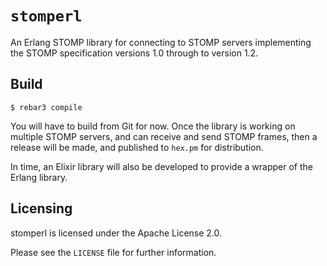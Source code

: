 `stomperl`
=====

An Erlang STOMP library for connecting to STOMP servers implementing
the STOMP specification versions 1.0 through to version 1.2.

Build
-----

    $ rebar3 compile

You will have to build from Git for now. Once the library is working
on multiple STOMP servers, and can receive and send STOMP frames, then
a release will be made, and published to `hex.pm` for distribution.

In time, an Elixir library will also be developed to provide a wrapper
of the Erlang library.

Licensing
---------

stomperl is licensed under the Apache License 2.0.

Please see the `LICENSE` file for further information.
